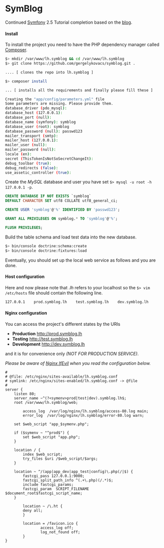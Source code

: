 SymBlog
=======

Continued [Symfony](http://symfony.com/ "Symfony") 2.5 Tutorial completion based on the [blog](http://tutorial.symblog.co.uk/ "Symfony2 Tutorial").

#### Install

To install the project you need to have the PHP dependency manager called [Composer](https://getcomposer.org/ "Composer").

```Bash
$> mkdir /var/www/lh.symblog && cd /var/www/lh.symblog
$> git clone https://github.com/gergelykovacs/symblog.git .

.... [ clones the repo into lh.symblog ]

$> composer install

... [ installs all the requirements and finally please fill these ]

Creating the "app/config/parameters.yml" file
Some parameters are missing. Please provide them.
database_driver (pdo_mysql): 
database_host (127.0.0.1): 
database_port (null): 
database_name (symfony): symblog
database_user (root): symblog
database_password (null): passwd123
mailer_transport (smtp): 
mailer_host (127.0.0.1): 
mailer_user (null): 
mailer_password (null): 
locale (en): 
secret (ThisTokenIsNotSoSecretChangeIt): 
debug_toolbar (true): 
debug_redirects (false): 
use_assetic_controller (true):
```

Create the *MySQL* database and user you have set `$> mysql -u root -h 127.0.0.1 -p`.

```SQL
CREATE DATABASE IF NOT EXISTS `symblog` 
DEFAULT CHARACTER SET utf8 COLLATE utf8_general_ci;

CREATE USER 'symblog'@'%' IDENTIFIED BY 'passwd123';

GRANT ALL PRIVILEGES ON symblog.* TO 'symblog'@'%';

FLUSH PRIVILEGES;
```

Build the table schema and load test data into the new database.

```Bash
$> bin/console doctrine:schema:create
$> bin/console doctrine:fixtures:load
```

Eventually, you should set up the local web service as follows and you are done.

#### Host configuration

Here and now please note that *.lh* refers to your localhost so the `$> vim /etc/hosts` file should contain the following line.

```Bash
127.0.0.1    prod.symblog.lh    test.symblog.lh    dev.symblog.lh
```

#### Nginx configuration

You can access the project's different states by the URIs

- **Production** http://prod.symblog.lh
- **Testing** http://test.symblog.lh
- **Development** http://dev.symblog.lh

and it is for convenience only *(NOT FOR PRODUCTION SERVICE)*.

*Please be aware of [Nginx IfEvil](http://wiki.nginx.org/IfIsEvil "Nginx IfIsEvil") when you read the configuration below.*

```Nginx
#
# @file: /etc/nginx/sites-available/lh.symblog.conf
# symlink: /etc/nginx/sites-enabled/lh.symblog.conf -> @file
#
server {
    listen 80;
    server_name ~^(?<symenv>prod|test|dev).symblog.lh$;
	root /var/www/lh.symblog/web;

        access_log  /var/log/nginx/lh.symblog/access-80.log main;
        error_log  /var/log/nginx/lh.symblog/error-80.log warn;

	set $web_script "app_$symenv.php";

	if ($symenv ~ "^prod$") {
		set $web_script "app.php";
	}

	location / {
		index $web_script;
		try_files $uri /$web_script/$args;
	}

	location ~ ^/(app|app_dev|app_test|config)\.php(/|$) {
		fastcgi_pass 127.0.0.1:9000;
		fastcgi_split_path_info ^(.+\.php)(/.*)$;
		include fastcgi_params;
		fastcgi_param  SCRIPT_FILENAME $document_root$fastcgi_script_name;
	}

        location ~ /\.ht {
		deny all;
        }

        location = /favicon.ico {
                access_log off;
                log_not_found off;
        }
}
```
